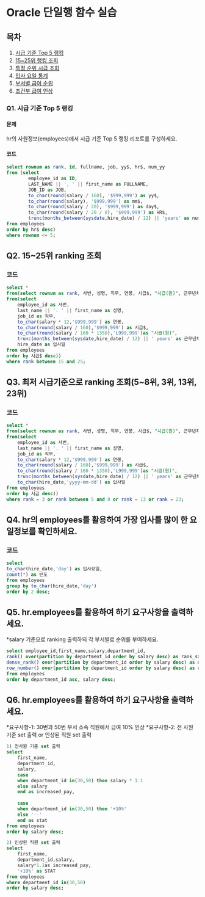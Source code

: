# Oracle 단일행 함수 실습

## 목차
1. [시급 기준 Top 5 랭킹](#q1-시급-기준-top-5-랭킹)
2. [15~25위 랭킹 조회](#q2-15-25위-랭킹-조회)
3. [특정 순위 시급 조회](#q4-특정-순위-시급-조회)
4. [입사 요일 통계](#q5-입사-요일-통계)
5. [부서별 급여 순위](#q7-부서별-급여-순위)
6. [조건부 급여 인상](#q8-조건부-급여-인상)

### Q1. 시급 기준 Top 5 랭킹
#### 문제
hr의 사원정보(employees)에서 시급 기준 Top 5 랭킹 리포트를 구성하세요.

#### 코드
```sql
select rownum as rank, id, fullname, job, yy$, hr$, num_yy
from (select
        employee_id as ID,
        LAST_NAME || ', ' || first_name as FULLNAME,
        JOB_ID as JOB, 
        to_char(round(salary / 160), '$999,999') as yy$,
        to_char(round(salary), '$999,999') as mm$,
        to_char(round(salary / 20), '$999,999') as day$,
        to_char(round(salary / 20 / 8), '$999,999') as HR$,
        trunc(months_between(sysdate,hire_date) / 12) || 'years' as num_yy
from employees
order by hr$ desc)
where rownum <= 5;
```

## Q2. 15~25위 ranking 조회

### 코드
```sql
select *
from(select rownum as rank, 사번, 성명, 직무, 연봉, 시급$, "시급(원)", 근무년차, 입사일
from(select
    employee_id as 사번,
    last_name || '. ' || first_name as 성명,
    job_id as 직무,
    to_char(salary * 12,'$999,999') as 연봉,
    to_char(round(salary / 160),'$999,999') as 시급$,
    to_char(round(salary / 160 * 1350),'L999,999')as "시급(원)",
    trunc(months_between(sysdate,hire_date) / 12) || ' years' as 근무년차,
    hire_date as 입사일
from employees
order by 시급$ desc))
where rank between 15 and 25;
```

## Q3. 최저 시급기준으로 ranking 조회(5~8위, 3위, 13위, 23위)
### 코드
```sql
select *
from(select rownum as rank, 사번, 성명, 직무, 연봉, 시급$, "시급(원)", 근무년차, 입사일
from(select
    employee_id as 사번,
    last_name || '. ' || first_name as 성명,
    job_id as 직무,
    to_char(salary * 12,'$999,999') as 연봉,
    to_char(round(salary / 160),'$999,999') as 시급$,
    to_char(round(salary / 160 * 1350),'L999,999')as "시급(원)",
    trunc(months_between(sysdate,hire_date) / 12) || ' years' as 근무년차,
    to_char(hire_date,'yyyy-mm-dd') as 입사일
from employees
order by 시급 desc))
where rank = 3 or rank between 5 and 8 or rank = 13 or rank = 23;
```

## Q4. hr의 employees를 활용하여 가장 입사를 많이 한 요일정보를 확인하세요.
### 코드
```sql
select
to_char(hire_date,'day') as 입사요일,
count(*) as 빈도
from employees
group by to_char(hire_date,'day')
order by 2 desc;
```

## Q5. hr.employees를 활용하여 하기 요구사항을 출력하세요.
*salary 기준으로 ranking 출력하되 각 부서별로 순위를 부여하세요.
```sql
select employee_id,first_name,salary,department_id,
rank() over(partition by department_id order by salary desc) as rank_sal,
dense_rank() over(partition by department_id order by salary desc) as dense_rank_sal,
row_number() over(partition by department_id order by salary desc) as rownumber_sal
from employees
order by department_id asc, salary desc;
```

## Q6. hr.employees를 활용하여 하기 요구사항을 출력하세요.
*요구사항-1: 30번과 50번 부서 소속 직원에서 급여 10% 인상
*요구사항-2: 전 사원 기준 set 출력 or 인상된 직원 set 출력

```sql
1) 전사원 기준 set 출력
select
    first_name,
    department_id,
    salary,
    case 
    when department_id in(30,50) then salary * 1.1
    else salary
    end as increased_pay,
    
    case 
    when department_id in(30,50) then '+10%'
    else '--'
    end as stat
from employees
order by salary desc;

2) 인상된 직원 set 출력
select
    first_name,
    department_id,salary,
    salary*1.1as increased_pay,
    '+10%' as STAT
from employees
where department_id in(30,50)
order by salary desc;
```
